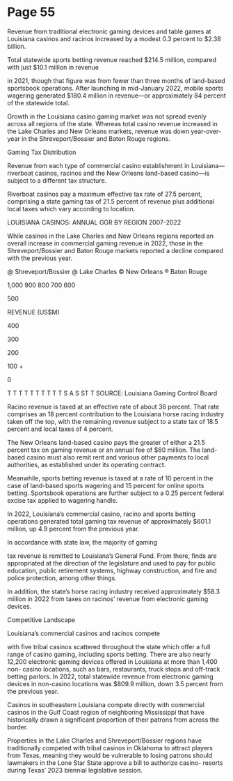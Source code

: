 # Page 55

Revenue from traditional electronic gaming devices and
table games at Louisiana casinos and racinos increased by
a modest 0.3 percent to $2.38 billion.

Total statewide sports betting revenue reached $214.5
million, compared with just $10.1 million in revenue

in 2021, though that figure was from fewer than three
months of land-based sportsbook operations. After
launching in mid-January 2022, mobile sports wagering
generated $180.4 million in revenue—or approximately 84
percent of the statewide total.

Growth in the Louisiana casino gaming market was not
spread evenly across all regions of the state. Whereas total
casino revenue increased in the Lake Charles and New
Orleans markets, revenue was down year-over-year in the
Shreveport/Bossier and Baton Rouge regions.

Gaming Tax Distribution

Revenue from each type of commercial casino
establishment in Louisiana—riverboat casinos, racinos
and the New Orleans land-based casino—is subject to a
different tax structure.

Riverboat casinos pay a maximum effective tax rate of
27.5 percent, comprising a state gaming tax of 21.5
percent of revenue plus additional local taxes which vary
according to location.

LOUISIANA CASINOS: ANNUAL GGR BY REGION
2007-2022

While casinos in the Lake Charles and New Orleans regions
reported an overall increase in commercial gaming revenue
in 2022, those in the Shreveport/Bossier and Baton Rouge
markets reported a decline compared with the previous
year.

@ Shreveport/Bossier @ Lake Charles © New Orleans ® Baton Rouge

1,000
900
800
700
600

500

REVENUE (US$M)

400

300

200

100 +

0

T T T T T T T T T T
S A S ST T
SOURCE: Louisiana Gaming Control Board

Racino revenue is taxed at an effective rate of about 36
percent. That rate comprises an 18 percent contribution
to the Louisiana horse racing industry taken off the top,
with the remaining revenue subject to a state tax of 18.5
percent and local taxes of 4 percent.

The New Orleans land-based casino pays the greater of
either a 21.5 percent tax on gaming revenue or an annual
fee of $60 million. The land-based casino must also remit
rent and various other payments to local authorities, as
established under its operating contract.

Meanwhile, sports betting revenue is taxed at a rate of 10
percent in the case of land-based sports wagering and 15
percent for online sports betting. Sportsbook operations
are further subject to a 0.25 percent federal excise tax
applied to wagering handle.

In 2022, Louisiana’s commercial casino, racino and sports
betting operations generated total gaming tax revenue of
approximately $601.1 million, up 4.9 percent from the
previous year.

In accordance with state law, the majority of gaming

tax revenue is remitted to Louisiana’s General Fund.
From there, finds are appropriated at the direction of the
legislature and used to pay for public education, public
retirement systems, highway construction, and fire and
police protection, among other things.

In addition, the state’s horse racing industry received
approximately $58.3 million in 2022 from taxes on
racinos’ revenue from electronic gaming devices.

Competitive Landscape

Louisiana’s commercial casinos and racinos compete

with five tribal casinos scattered throughout the state
which offer a full range of casino gaming, including sports
betting. There are also nearly 12,200 electronic gaming
devices offered in Louisiana at more than 1,400 non-
casino locations, such as bars, restaurants, truck stops
and off-track betting parlors. In 2022, total statewide
revenue from electronic gaming devices in non-casino
locations was $809.9 million, down 3.5 percent from the
previous year.

Casinos in southeastern Louisiana compete directly with
commercial casinos in the Gulf Coast region of neighboring
Mississippi that have historically drawn a significant
proportion of their patrons from across the border.

Properties in the Lake Charles and Shreveport/Bossier
regions have traditionally competed with tribal casinos
in Oklahoma to attract players from Texas, meaning they
would be vulnerable to losing patrons should lawmakers
in the Lone Star State approve a bill to authorize casino-
resorts during Texas’ 2023 biennial legislative session.
